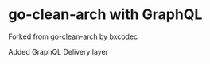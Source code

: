 # go-clean-arch with GraphQL

Forked from [go-clean-arch](https://github.com/bxcodec/go-clean-arch) by bxcodec

Added GraphQL Delivery layer
